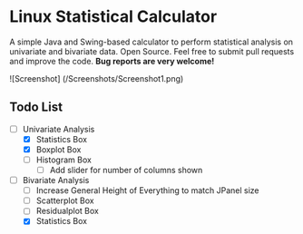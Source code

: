 # Linux Statistical Calculator
A simple Java and Swing-based calculator to perform statistical analysis on univariate and bivariate data.
Open Source. Feel free to submit pull requests and improve the code. **Bug reports are very welcome!**

![Screenshot] (/Screenshots/Screenshot1.png)

## Todo List
- [ ] Univariate Analysis
  - [x] Statistics Box
  - [x] Boxplot Box
  - [ ] Histogram Box
    - [ ] Add slider for number of columns shown
- [ ] Bivariate Analysis
  - [ ] Increase General Height of Everything to match JPanel size
  - [ ] Scatterplot Box
  - [ ] Residualplot Box
  - [x] Statistics Box

